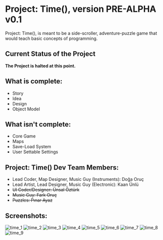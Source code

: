 # Project: Time(), version PRE-ALPHA v0.1

Project: Time(), is meant to be a side-scroller, adventure-puzzle game that would teach basic concepts of programming.

## Current Status of the Project
**The Project is halted at this point.**

## What is complete:
  * Story
  * Idea
  * Design
  * Object Model
  
## What isn't complete:
  * Core Game
  * Maps
  * Save-Load System
  * User Settable Settings
  
## Project: Time() Dev Team Members:
  * Lead Coder, Map Designer, Music Guy (Instruments): Doğa Oruç
  * Lead Artist, Lead Designer, Music Guy (Electronic): Kaan Ünlü
  * ~~UI Coder/Designer: Ünsal Öztürk~~
  * ~~Music Guy: Fark Oruç~~
  * ~~Puzzles: Pınar Ayaz~~

## Screenshots:
![time_1](https://user-images.githubusercontent.com/25724155/55772292-4b824900-5a94-11e9-84e7-696af32a5042.png)
![time_2](https://user-images.githubusercontent.com/25724155/55772293-4b824900-5a94-11e9-87ef-e749a93400c6.png)
![time_3](https://user-images.githubusercontent.com/25724155/55772294-4c1adf80-5a94-11e9-8f21-5e4c2b48518c.png)
![time_4](https://user-images.githubusercontent.com/25724155/55772295-4c1adf80-5a94-11e9-9d8f-6dbe04d9f46e.png)
![time_5](https://user-images.githubusercontent.com/25724155/55772297-4c1adf80-5a94-11e9-9043-52a7ed9bdfd5.png)
![time_6](https://user-images.githubusercontent.com/25724155/55772298-4c1adf80-5a94-11e9-8ebd-a9837e935bb9.png)
![time_7](https://user-images.githubusercontent.com/25724155/55772299-4cb37600-5a94-11e9-9974-fd2261ef07dd.png)
![time_8](https://user-images.githubusercontent.com/25724155/55772300-4cb37600-5a94-11e9-887b-7e4376e72a48.png)
![time_9](https://user-images.githubusercontent.com/25724155/55772301-4cb37600-5a94-11e9-804d-21a79a79e2e3.png)